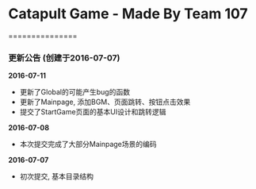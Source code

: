 # Catapult Game - Made By Team 107
===============

### 更新公告 (创建于2016-07-07)
<b>2016-07-11</b><br />
* 更新了Global的可能产生bug的函数
* 更新了Mainpage, 添加BGM、页面跳转、按钮点击效果
* 提交了StartGame页面的基本UI设计和跳转逻辑

<b>2016-07-08</b><br />
* 本次提交完成了大部分Mainpage场景的编码

<b>2016-07-07</b><br />
* 初次提交, 基本目录结构

